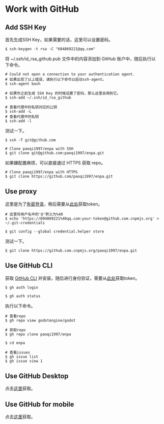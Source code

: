 # Work with GitHub

## Add SSH Key

首先生成SSH Key，如果需要的话，这里可以设置密码。

```
$ ssh-keygen -t rsa -C "604869221@qq.com"
```

将 ~/.ssh/id_rsa_github.pub 文件中的内容添加到 GitHub 账户中，随后执行以下命令。

```
# Could not open a connection to your authentication agent.
# 如果出现了以上错误，请执行以下命令以启动ssh-agent。
$ ssh-agent bash

# 如果你之前生成 SSH Key 的时候设置了密码，那么这里会用到它。
$ ssh-add ~/.ssh/id_rsa_github

# 查看代理中的私钥对应的公钥
$ ssh-add -L
# 查看代理中的私钥
$ ssh-add -l
```

测试一下。

```
$ ssh -T git@github.com

# Clone paoqi1997/enpa with SSH
$ git clone git@github.com:paoqi1997/enpa.git
```

如果嫌配置麻烦，可以直接通过 HTTPS 获取 repo。

```
# Clone paoqi1997/enpa with HTTPS
$ git clone https://github.com/paoqi1997/enpa.git
```

## Use proxy

这里是为了[免密登录](https://git-scm.com/book/zh/v2/Git-%E5%B7%A5%E5%85%B7-%E5%87%AD%E8%AF%81%E5%AD%98%E5%82%A8)，稍后需要从[此处](https://github.com/settings/tokens)获取token。

```
# 这里将用户名中的'@'转义为%40
$ echo 'https://604869221%40qq.com:your-token@github.com.cnpmjs.org' > ~/.git-credentials

$ git config --global credential.helper store
```

测试一下。

```
$ git clone https://github.com.cnpmjs.org/paoqi1997/enpa.git
```

## Use GitHub CLI

获取 [GitHub CLI](https://cli.github.com) 并安装，随后进行身份验证，需要从[此处](https://github.com/settings/tokens)获取token。

```
$ gh auth login

$ gh auth status
```

执行以下命令。

```
# 查看repo
$ gh repo view godotengine/godot

# 获取repo
$ gh repo clone paoqi1997/enpa

$ cd enpa

# 查看issues
$ gh issue list
$ gh issue view 1
```

## Use GitHub Desktop

点击[这里](https://desktop.github.com)获取。

## Use GitHub for mobile

点击[这里](https://github.com/mobile)获取。
